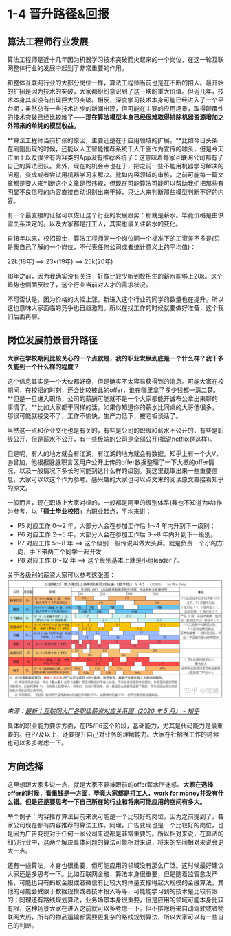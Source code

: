 # 1-4 晋升路径&回报

## 算法工程师行业发展

算法工程师是近十几年因为机器学习技术突破而火起来的一个岗位，在这一轮互联网整体行业的发展中起到了非常重要的作用。

和整体互联网行业的大部分岗位一样，算法工程师当前也是在不断的招人。最开始的扩招是因为技术的突破，大家都纷纷意识到了这一块的重大价值。但近几年，技术本身其实没有出现巨大的突破。相反，深度学习技术本身可能已经进入了一个平台期：虽然总有一些技术进步的新闻出现，但可能在主要的应用场景，取得颠覆性的技术突破已经比较难了——**现在算法模型本身已经很难取得排除机器资源增加之外带来的单纯的模型收益。**

**算法工程师当前扩张的原因，主要还是在于应用领域的扩展。**比如今日头条在刚刚出现的时候，还能以人工智能推荐系统千人千面作为宣传的噱头，但是今天市面上以及很少有内容类的App没有推荐系统了：这意味着每家互联网公司都有了自己的算法团队。此外，现在的机会点也在于，把之前一些不能用机器学习解决的问题，变成或者尝试用机器学习来解决。比如内容领域的审核，之前可能每一篇文章都是要人来判断这个文章是否违规，但现在可能算法可能可以帮助我们把那些有明显不良信号的内容直接自动识别出来干掉，只让人来判断那些模型判断不好的内容。

有一个最直接的证据可以佐证这个行业的发展趋势：那就是薪水。毕竟价格是由供需关系决定的。以及大家都是打工人，其实也最关注薪水的变化。

自18年以来，校招硕士，算法工程师同一个岗位同一个标准下的工资差不多是(只是我自己了解的一个岗位，不代表任何公司或者统计意义上的平均值)：

22k(18年) ==> 23k(19年) ==> 25k(20年)

18年之前，因为我确实没有关注，好像比较少听到校招生的薪水能够上20k。这个趋势也侧面反映了，这个行业当前对人才的需求状况。

不可否认是，因为价格的大幅上涨，新进入这个行业的同学的数量也在提升。所以这也意味大家面临的竞争也日趋激烈。所以在找工作的时候就要做好准备，这个我们后面再聊。


## 岗位发展前景晋升路径

**大家在学校期间比较关心的一个点就是，我的职业发展到底是一个什么样？我干多久能到一个什么样的程度？**

这个信息其实是一个大伙都好奇，但是确实不太容易获得到的消息。可能大家在校期间，在校招的时刻，还会比较彼此的offer，谁在哪里拿了多少钱都一清二楚。**但是一旦进入职场，公司的薪酬可能就不是一个大家都能开诚布公拿出来聊的事情了。**比如大家都干同样的活，如果你知道你的薪水比同桌的大哥低很多，那很可能就接受不了，工作不愉快，生产力低下，被老板谈话了。

当然这一点和企业文化也是有关的，有些是公司的职级和薪水不公开的，有些是职级公开，但是薪水不公开，有一些极端的公司是全部公开(据说netflix是这样)。

但是呢，有人的地方就会有江湖，有江湖的地方就会有数据。知乎上有一个大V，@曾加，他根据脉脉职言区用户公开上传的offer数据整理了一下大概的offer情况，以及一般情况下多长时间能到达什么样的级别。我这里截取出来一些重要信息，大家可以以这个作为参考。感兴趣的大家也可以点文末的阅读原文直接看知乎的原文。

一般而言，现在职场上大家对标的，一般都是阿里的级别体系(我也不知道为啥)作为参考，以「**硕士毕业校招**」为职业起点，平均来讲：
* P5 对应工作 0～2 年，大部分人会在参加工作后 1～4 年内升到下一级别；
* P6 对应工作 2～5 年，大部分人会在参加工作后 3～8 年内升到下一级别。
* P7 对应工作 5～8 年 ==> 这个级别一般传说叫做大头兵。就是负责一个小的方向，手下带两三个同学一起开发
* P8 对应工作 8～12 年 ==> 这个级别基本上就是小组leader了。

关于各级别的薪资大家可以参考这张图：
![](/assets/images/2021-02/v2-8b18eff7754d62015494787a41b250b1_1440w.jpg)

*来源：[最新！互联网大厂各职级薪资对应关系图（2020 年 5 月） - 知乎](https://zhuanlan.zhihu.com/p/110443296)*

具体的职业能力要求方面，在P5/P6这个阶段，基础能力，尤其是代码能力是最重要的。在P7及以上，还要提升自己对业务的理解能力。大家在社招换工作的时候也可以多多考虑一下。

## 方向选择

这里想跟大家多说一点，就是大家不要被眼前的offer薪水所迷惑。**大家在选择offer的时候，看重钱是一方面，毕竟大家都是打工人，work for money并没有什么错。但是还是要思考一下自己所在的行业和将来可能应用的空间有多大。**

举个例子：内容推荐算法目前来说可能是一个比较好的岗位，因为之前提到了，各家公司现在都有内容推荐的算法工作。同理，广告变现也是一个比较好的岗位，也是因为广告变现对于任何一家公司来说都是非常重要的。所以相对来说，在算法的细分行业中，这两个解决具体问题的算法可能相对来说，将来的空间相对来说会更大一点。

还有一些算法，本身也很重要，但可能应用的领域没有那么广泛。这时候最好建议大家还是多思考一下。比如互联网金融，算法本身很重要，但是随着监管愈发严格，可能也只有蚂蚁金服或者微信有比较大的体量支撑得起大规模的金融算法，其他的可能会受限于数据规模或者技术投入等等，可能能学习到的技术是比较有限的；同理还有路线规划算法，业务场景本身很重要，但是应用的领域可能本身比较有限，这种场景大家在进入之前就可以多考虑一下。但不排除将来自动驾驶或者物联网大热，所有的物品运输都需要更复杂的路线规划算法，所以大家可以有一些自己的判断。